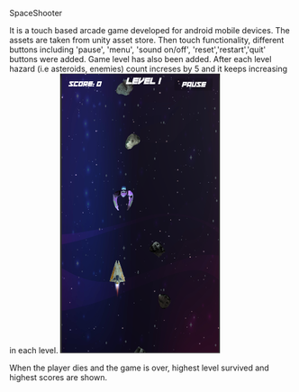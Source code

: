 SpaceShooter

It is a touch based arcade game developed for android mobile devices. The assets are taken from unity asset store. Then touch functionality, different buttons including 'pause', 'menu', 'sound on/off', 'reset','restart','quit' buttons were added. 
Game level has also been added. After each level hazard (i.e asteroids, enemies) count increses by 5 and it keeps increasing in each level. 
![](SpaceShooter/images/Gameplay.PNG)

When the player dies and the game is over, highest level survived and highest scores are shown. 
